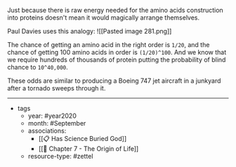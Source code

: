 Just because there is raw energy needed for the amino acids construction into proteins doesn't mean it would magically arrange themselves. 

Paul Davies uses this analogy:
![[Pasted image 281.png]]

The chance of getting an amino acid in the right order is `1/20`, and the chance of getting 100 amino acids in order is `(1/20)^100`. And we know that we require hundreds of thousands of protein putting the probability of blind chance to `10^40,000`.

These odds are similar to producing a Boeing 747 jet aircraft in a junkyard after a tornado sweeps through it.

---

- tags
	- year: #year2020 
	- month: #September 
	- associations: 
		- [[📋 Has Science Buried God]]
		- [[🌱 Chapter 7 - The Origin of Life]]
	- resource-type: #zettel 

 